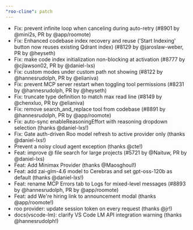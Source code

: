 ```yaml
---
"roo-cline": patch
---
```


- Fix: prevent infinite loop when canceling during auto-retry (#8901 by @mini2s, PR by @app/roomote)
- Fix: Enhanced codebase index recovery and reuse ('Start Indexing' button now reuses existing Qdrant index) (#8129 by @jaroslaw-weber, PR by @heyseth)
- Fix: make code index initialization non-blocking at activation (#8777 by @cjlawson02, PR by @daniel-lxs)
- Fix: custom modes under custom path not showing (#8122 by @hannesrudolph, PR by @elianiva)
- Fix: prevent MCP server restart when toggling tool permissions (#8231 by @hannesrudolph, PR by @heyseth)
- Fix: truncate type definition to match max read line (#8149 by @chenxluo, PR by @elianiva)
- Fix: remove search_and_replace tool from codebase (#8891 by @hannesrudolph, PR by @app/roomote)
- Fix: auto-sync enableReasoningEffort with reasoning dropdown selection (thanks @daniel-lxs!)
- Fix: Gate auth-driven Roo model refresh to active provider only (thanks @daniel-lxs!)
- Prevent a noisy cloud agent exception (thanks @cte!)
- Feat: improve @ file search for large projects (#5721 by @Naituw, PR by @daniel-lxs)
- Feat: Add Minimax Provider (thanks @Maosghoul!)
- Feat: add zai-glm-4.6 model to Cerebras and set gpt-oss-120b as default (thanks @daniel-lxs!)
- Feat: rename MCP Errors tab to Logs for mixed-level messages (#8893 by @hannesrudolph, PR by @app/roomote)
- Feat: add We're hiring link to announcement modal (thanks @app/roomote!)
- roo provider: update session token on every request (thanks @jr!)
- docs(vscode-lm): clarify VS Code LM API integration warning (thanks @hannesrudolph!)
